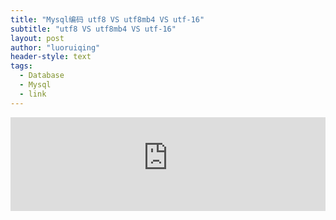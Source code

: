 ```yaml
---
title: "Mysql编码 utf8 VS utf8mb4 VS utf-16"
subtitle: "utf8 VS utf8mb4 VS utf-16"
layout: post
author: "luoruiqing"
header-style: text
tags:
  - Database
  - Mysql
  - link
---
```


<iframe 
  src="https://justcode.ikeepstudying.com/2018/04/mysql-utf8-utf8mb4-%E5%92%8C-utf-16%E5%8C%BA%E5%88%AB-%E6%95%B0%E6%8D%AE%E5%BA%93%E7%BC%96%E7%A0%81-%E6%95%B0%E6%8D%AE%E5%BA%93%E4%BF%9D%E5%AD%98emoji%E8%A1%A8%E6%83%85/"
  frameborder="0" 
  style="width: 100%; heigth:60%">
</iframe>